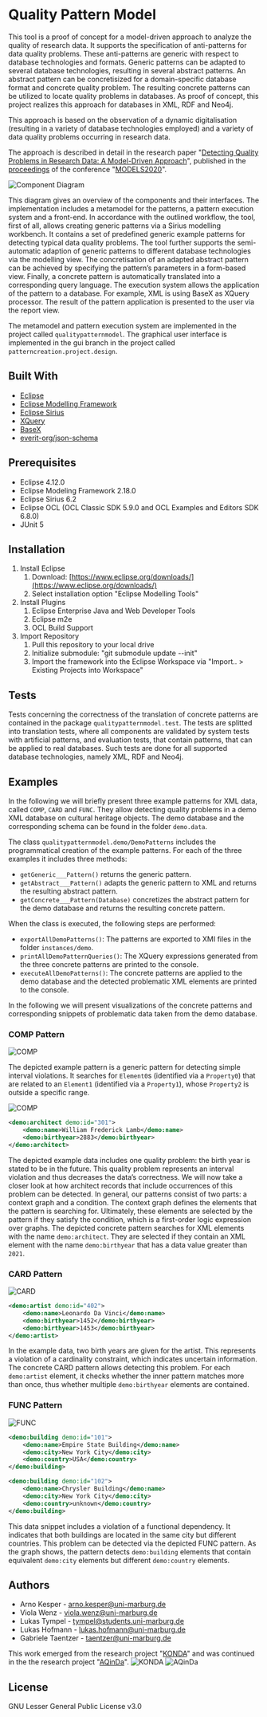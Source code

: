 # Quality Pattern Model

This tool is a proof of concept for a model-driven approach to analyze the quality of research data.
It supports the specification of anti-patterns for data quality problems.
These anti-patterns are generic with respect to database technologies and formats.
Generic patterns can be adapted to several database technologies, resulting in several abstract patterns.
An abstract pattern can be concretisized for a domain-specific database format and concrete quality problem. 
The resulting concrete patterns can be utilized to locate quality problems in databases.
As proof of concept, this project realizes this approach for databases in XML, RDF and Neo4j.

This approach is based on the observation of a dynamic digitalisation (resulting in a variety of database technologies employed) and a variety of data quality problems occurring in research data.

The approach is described in detail in the research paper "[Detecting Quality Problems in Research Data: A Model-Driven Approach](https://dl.acm.org/doi/10.1145/3365438.3410987)", published in the [proceedings](https://dl.acm.org/doi/proceedings/10.1145/3417990) of the conference "[MODELS2020](https://conf.researchr.org/home/models-2020)".


![Component Diagram](readme_images/component_diagram.png)


This diagram gives an overview of the components and their interfaces.
The implementation includes a metamodel for the patterns, a pattern execution system and a front-end.
In accordance with the outlined workflow, the tool, first of all, allows creating generic patterns via a Sirius modelling workbench.
It contains a set of predefined generic example patterns for detecting typical data quality problems.
The tool further supports the semi-automatic adaption of generic patterns to different database technologies via the modelling view.
The concretisation of an adapted abstract pattern can be achieved by specifying the pattern’s parameters in a form-based view.
Finally, a concrete pattern is automatically translated into a corresponding query language.
The execution system allows the application of the pattern to a database.
For example, XML is using BaseX as XQuery processor.
The result of the pattern application is presented to the user via the report view.

The metamodel and pattern execution system are implemented in the project called ```qualitypatternmodel```.
The graphical user interface is implemented in the gui branch in the project called ```patterncreation.project.design```.


## Built With

* [Eclipse](https://www.eclipse.org/ide/)
* [Eclipse Modelling Framework](https://www.eclipse.org/modeling/emf/)
* [Eclipse Sirius](https://www.eclipse.org/sirius/)
* [XQuery](https://www.w3.org/XML/Query/)
* [BaseX](https://basex.org)
* [everit-org/json-schema](https://github.com/everit-org/json-schema)


## Prerequisites

* Eclipse 4.12.0
* Eclipse Modeling Framework 2.18.0
* Eclipse Sirius 6.2
* Eclipse OCL (OCL Classic SDK 5.9.0 and OCL Examples and Editors SDK 6.8.0)
* JUnit 5

## Installation

1. Install Eclipse
	1. Download: [https://www.eclipse.org/downloads/](https://www.eclipse.org/downloads/)
	2. Select installation option "Eclipse Modelling Tools"
2. Install Plugins 
	1. Eclipse Enterprise Java and Web Developer Tools
	2. Eclipse m2e
	3. OCL Build Support
3. Import Repository
	1. Pull this repository to your local drive
	2. Initialize submodule: "git submodule update --init"
	3. Import the framework into the Eclipse Workspace via "Import.. > Existing Projects into Workspace"

## Tests

Tests concerning the correctness of the translation of concrete patterns are contained in the package ```qualitypatternmodel.test```.
The tests are splitted into translation tests, where all components are validated by system tests with artificial patterns, and evaluation tests, that contain patterns, that can be applied to real databases.
Such tests are done for all supported database technologies, namely XML, RDF and Neo4j.

## Examples

In the following we will briefly present three example patterns for XML data, called `COMP`, `CARD` and `FUNC`.
They allow detecting quality problems in a demo XML database on cultural heritage objects.
The demo database and the corresponding schema can be found in the folder `demo.data`.

The class `qualitypatternmodel.demo/DemoPatterns` includes the programmatical creation of the example patterns.
For each of the three examples it includes three methods:

* `getGeneric___Pattern()` returns the generic pattern.
* `getAbstract___Pattern()` adapts the generic pattern to XML and returns the resulting abstract pattern.
* `getConcrete___Pattern(Database)` concretizes the abstract pattern for the demo database and returns the resulting concrete pattern.

When the class is executed, the following steps are performed:

* `exportAllDemoPatterns()`: The patterns are exported to XMI files in the folder `instances/demo`.
* `printAllDemoPatternQueries()`: The XQuery expressions generated from the three concrete patterns are printed to the console.
* `executeAllDemoPatterns()`: The concrete patterns are applied to the demo database and the detected problematic XML elements are printed to the console.

In the following we will present visualizations of the concrete patterns and corresponding snippets of problematic data taken from the demo database.


### COMP Pattern
![COMP](readme_images/COMP_generic.png)

The depicted example pattern is a generic pattern for detecting simple interval violations.
It searches for `Element0`s (identified via a `Property0`) that are related to an `Element1` (identified via a `Property1`), whose `Property2` is outside a specific range.

![COMP](readme_images/COMP_concrete.png)

```xml
<demo:architect demo:id="301">
	<demo:name>William Frederick Lamb</demo:name>	
	<demo:birthyear>2883</demo:birthyear>
</demo:architect>
```

The depicted example data includes one quality problem: the birth year is stated to be in the future.
This quality problem represents an interval violation and thus decreases the data’s correctness.
We will now take a closer look at how architect records that include occurrences of this problem can be detected.
In general, our patterns consist of two parts: a context graph and a condition.
The context graph defines the elements that the pattern is searching for.
Ultimately, these elements are selected by the pattern if they satisfy the condition, which is a first-order logic expression over graphs.
The depicted concrete pattern searches for XML elements with the name ```demo:architect```.
They are selected if they contain an XML element with the name ```demo:birthyear``` that has a data value greater than ```2021```.



### CARD Pattern
![CARD](readme_images/CARD_concrete.png)

```xml
<demo:artist demo:id="402">
	<demo:name>Leonardo Da Vinci</demo:name>
	<demo:birthyear>1452</demo:birthyear>
	<demo:birthyear>1453</demo:birthyear>	
</demo:artist>
```

In the example data, two birth years are given for the artist.
This represents a violation of a cardinality constraint, which indicates uncertain information.
The concrete CARD pattern allows detecting this problem.
For each ```demo:artist``` element, it checks whether the inner pattern matches more than once, thus whether multiple ```demo:birthyear``` elements are contained.



### FUNC Pattern
![FUNC](readme_images/FUNC_concrete.png)

```xml
<demo:building demo:id="101">
	<demo:name>Empire State Building</demo:name>
	<demo:city>New York City</demo:city>
	<demo:country>USA</demo:country>		
</demo:building>	

<demo:building demo:id="102">
	<demo:name>Chrysler Building</demo:name>
	<demo:city>New York City</demo:city>
	<demo:country>unknown</demo:country>	
</demo:building>
```

This data snippet includes a violation of a functional dependency.
It indicates that both buildings are located in the same city but different countries.
This problem can be detected via the depicted FUNC pattern.
As the graph shows, the pattern detects ```demo:building``` elements that contain equivalent ```demo:city``` elements but different ```demo:country``` elements.


## Authors

* Arno Kesper - [arno.kesper@uni-marburg.de](mailto:arno.kesper@uni-marburg.de?subject=[GitHub]%20Quality%20Pattern%20Model)
* Viola Wenz - [viola.wenz@uni-marburg.de](mailto:viola.wenz@uni-marburg.de?subject=[GitHub]%20Quality%20Pattern%20Model)
* Lukas Tympel - [tympel@students.uni-marburg.de](mailto:tympel@students.uni-marburg.de?subject=[GitHub]%20Quality%20Pattern%20Model)
* Lukas Hofmann - [lukas.hofmann@uni-marburg.de](mailto:lukas.hofmann@uni-marburg.de?subject=[GitHub]%20Quality%20Pattern%20Model)
* Gabriele Taentzer - [taentzer@uni-marburg.de](mailto:taentzer@uni-marburg.de?subject=[GitHub]%20Quality%20Pattern%20Model)

This work emerged from the research project "[KONDA](https://zenodo.org/communities/konda-project)" 
and was continued in the the research project "[AQinDa]()".
![KONDA](readme_images/konda_logo.jpg)
![AQinDa](readme_images/aqinda_logo.jpg)



## License

GNU Lesser General Public License v3.0

